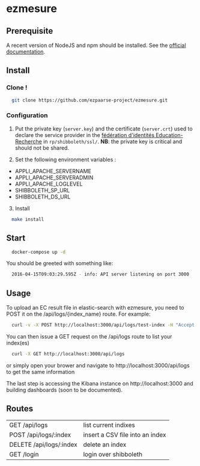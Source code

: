 # ezmesure

## Prerequisite
A recent version of NodeJS and npm should be installed.
See the [official documentation](https://nodejs.org/en/download/package-manager/).

## Install

### Clone !

```bash
  git clone https://github.com/ezpaarse-project/ezmesure.git
```

### Configuration

1) Put the private key (``server.key``) and the certificate (``server.crt``) used to declare the service provider in the [fédération d'identités Education-Recherche](https://federation.renater.fr/registry?action=get_all) in ``rp/shibboleth/ssl/``.
**NB**: the private key is critical and should not be shared.

2) Set the following environment variables :
- APPLI_APACHE_SERVERNAME
- APPLI_APACHE_SERVERADMIN
- APPLI_APACHE_LOGLEVEL
- SHIBBOLETH_SP_URL
- SHIBBOLETH_DS_URL

3) Install
```bash
  make install
```

## Start
```bash
  docker-compose up -d
```

You should be greeted with something like:
```bash
  2016-04-15T09:03:29.595Z - info: API server listening on port 3000
```

## Usage

To upload an EC result file in elastic-search with ezmesure, you need to POST it on the /api/logs/{index_name} route. For example:
```bash
  curl -v -X POST http://localhost:3000/api/logs/test-index -H "Accept:text/csv" -F "files[]=@114ee1d0_2016-03-31_10h53.job-ecs.csv"
```

You can then issue a GET request on the /api/logs route to list your index(es)
```bash
  curl -X GET http://localhost:3000/api/logs
```
or simply open your brower and navigate to http://localhost:3000/api/logs to get the same information

The last step is accessing the Kibana instance on http://localhost:3000 and building dashboards (soon to be documented).

## Routes
<table>
<tbody>
  <tr>
    <td>GET /api/logs</td>
    <td>list current indixes</td>
  </tr>
  <tr>
    <td>POST /api/logs/:index</td>
    <td>insert a CSV file into an index</td>
  </tr>
  <tr>
    <td>DELETE /api/logs/:index</td>
    <td>delete an index</td>
  </tr>
  <tr>
    <td>GET /login</td>
    <td>login over shibboleth</td>
  </tr>
</tbody>
</table>
